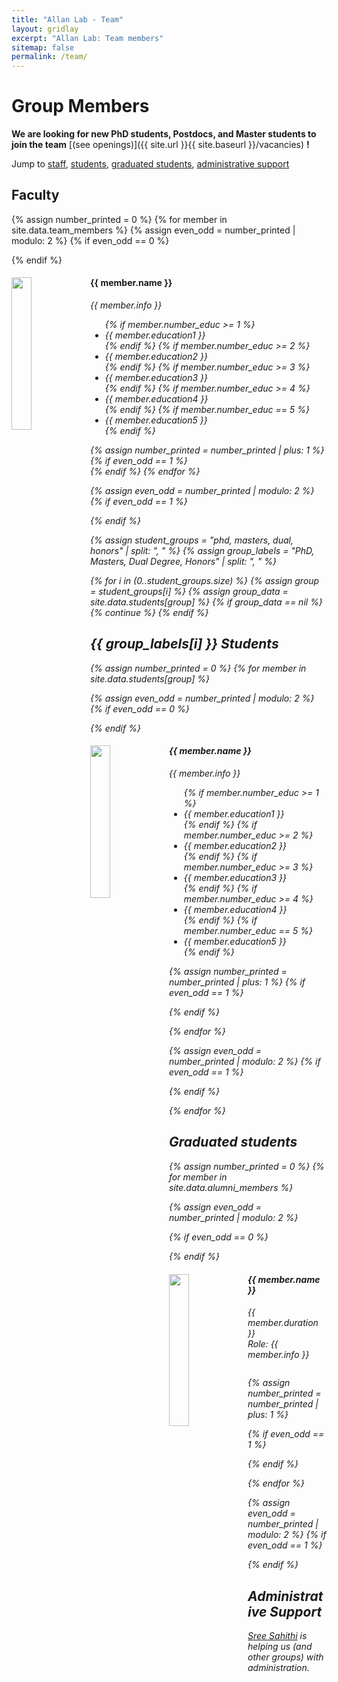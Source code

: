 ```yaml
---
title: "Allan Lab - Team"
layout: gridlay
excerpt: "Allan Lab: Team members"
sitemap: false
permalink: /team/
---
```


# Group Members

**We are looking for new PhD students, Postdocs, and Master students to join the team** [(see openings)]({{ site.url }}{{ site.baseurl }}/vacancies) **!**

Jump to [staff](#staff), [students](#phd-students), [graduated students](#graduated-students), [administrative support](#administrative-support)


## Faculty

{% assign number_printed = 0 %}
{% for member in site.data.team_members %}
{% assign even_odd = number_printed | modulo: 2 %}
{% if even_odd == 0 %}

<div class="row">
{% endif %}
<div class="col-sm-6 clearfix">
<img src="{{ site.url }}{{ site.baseurl }}/images/teampic/{{ member.photo }}" class="img-responsive" width="25%" style="float: left" />
<h4>{{ member.name }}</h4>
<i>{{ member.info }} <!--<br>email: <{{ member.email }}></i> -->
<ul style="overflow: hidden">
{% if member.number_educ >= 1 %}
<li> {{ member.education1 }} </li>
{% endif %}
{% if member.number_educ >= 2 %}
<li> {{ member.education2 }} </li>
{% endif %}
{% if member.number_educ >= 3 %}
<li> {{ member.education3 }} </li>
{% endif %}
{% if member.number_educ >= 4 %}
<li> {{ member.education4 }} </li>
{% endif %}
{% if member.number_educ == 5 %}
<li> {{ member.education5 }} </li>
{% endif %}
</ul>
</div>
{% assign number_printed = number_printed | plus: 1 %}
{% if even_odd == 1 %}
</div>
{% endif %}
{% endfor %}

{% assign even_odd = number_printed | modulo: 2 %}
{% if even_odd == 1 %}

  </div>
{% endif %}

<!-- Faculty ends here -->


<!-- Students start here -->

{% assign student_groups = "phd, masters, dual, honors" | split: ", " %}
{% assign group_labels = "PhD, Masters, Dual Degree, Honors" | split: ", " %}


{% for i in (0..student_groups.size) %}
{% assign group = student_groups[i] %}
{% assign group_data = site.data.students[group] %}
{% if group_data == nil %}
{% continue %}
{% endif %}

  <h2>{{ group_labels[i] }} Students</h2>

{% assign number_printed = 0 %}
{% for member in site.data.students[group] %}

{% assign even_odd = number_printed | modulo: 2 %}
{% if even_odd == 0 %}
<div class="row">
{% endif %}
<div class="col-sm-6 clearfix">
  <img src="{{ site.url }}{{ site.baseurl }}/images/teampic/{{ member.photo }}" class="img-responsive" width="25%" style="float: left" />
  <h4>{{ member.name }}</h4>
  <i>{{ member.info }} <!-- <br>email: <{{ member.email }}></i> -->
  <ul style="overflow: hidden">
  {% if member.number_educ >= 1 %}
    <li> {{ member.education1 }} </li>
  {% endif %}
  {% if member.number_educ >= 2 %}
    <li> {{ member.education2 }} </li>
  {% endif %}
  {% if member.number_educ >= 3 %}
    <li> {{ member.education3 }} </li>
  {% endif %}
  {% if member.number_educ >= 4 %}
    <li> {{ member.education4 }} </li>
  {% endif %}
  {% if member.number_educ == 5 %}
    <li> {{ member.education5 }} </li>
  {% endif %}
  </ul>
</div>

{% assign number_printed = number_printed | plus: 1 %}
{% if even_odd == 1 %}
</div>
{% endif %}

{% endfor %}

{% assign even_odd = number_printed | modulo: 2 %}
{% if even_odd == 1 %}
</div>
{% endif %}

{% endfor %}



## Graduated students

{% assign number_printed = 0 %}
{% for member in site.data.alumni_members %}

{% assign even_odd = number_printed | modulo: 2 %}

{% if even_odd == 0 %}

<div class="row">
{% endif %}

<div class="col-sm-6 clearfix">
  <img src="{{ site.url }}{{ site.baseurl }}/images/teampic/{{ member.photo }}" class="img-responsive" width="25%" style="float: left" />
  <h4>{{ member.name }}</h4>
  <i>{{ member.duration }} <br> Role: {{ member.info }}</i>
  <ul style="overflow: hidden">

  </ul>
</div>

{% assign number_printed = number_printed | plus: 1 %}

{% if even_odd == 1 %}

</div>
{% endif %}

{% endfor %}

{% assign even_odd = number_printed | modulo: 2 %}
{% if even_odd == 1 %}

</div>
{% endif %}

<!--
## Former visitors, BSc/ MSc students
<div class="row">
<div class="col-sm-4 clearfix">
<h4>Visitors</h4>
{% for member in site.data.alumni_visitors %}
{{ member.name }}
{% endfor %}
</div>
<div class="col-sm-4 clearfix">
<h4>Master students</h4>
{% for member in site.data.alumni_msc %}
{{ member.name }}
{% endfor %}
</div>
<div class="col-sm-4 clearfix">
<h4>Bachelor Students</h4>
{% for member in site.data.alumni_bsc %}
{{ member.name }}
{% endfor %}
</div>
</div> -->

## Administrative Support

<a href="mailto:serc.admin@iiit.ac.in">Sree Sahithi</a> is helping us (and other groups) with administration.
